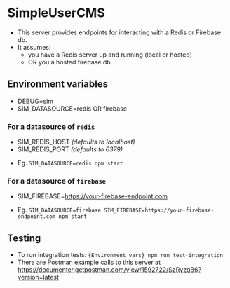 # SimpleUserCMS

- This server provides endpoints for interacting with a Redis or Firebase db.
- It assumes:
	- you have a Redis server up and running (local or hosted)
	- OR you a hosted firebase db

## Environment variables
* DEBUG=sim
* SIM_DATASOURCE=redis OR firebase

### For a datasource of `redis`
* SIM_REDIS_HOST _(defaults to localhost)_
* SIM_REDIS_PORT _(defaults to 6379)_
- Eg. `SIM_DATASOURCE=redis npm start`

### For a datasource of `firebase`
* SIM_FIREBASE=https://your-firebase-endpoint.com
- Eg. `SIM_DATASOURCE=firebase SIM_FIREBASE=https://your-firebase-endpoint.com npm start`

## Testing
- To run integration tests: `{Environment vars} npm run test-integration`
- There are Postman example calls to this server at https://documenter.getpostman.com/view/1592722/SzRyzqB6?version=latest

